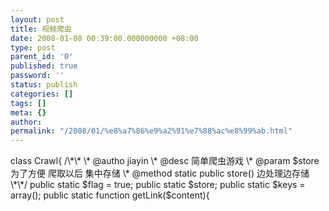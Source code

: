 ```yaml
---
layout: post
title: 视频爬虫
date: 2008-01-08 00:39:00.000000000 +08:00
type: post
parent_id: '0'
published: true
password: ''
status: publish
categories: []
tags: []
meta: {}
author: 
permalink: "/2008/01/%e8%a7%86%e9%a2%91%e7%88%ac%e8%99%ab.html"
---
```

<?php <br />class Crawl{  
/\*\*  
\* @autho jiayin   
\* @desc 简单爬虫游戏  
\* @param $store 为了方便 爬取以后 集中存储  
\* @method static public store() 边处理边存储  
\*\*/  
public static $flag = true;  
public static $store;  
public static $keys = array();  
public static function getLink($content){

